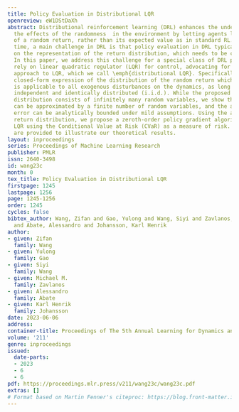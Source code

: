 ```yaml
---
title: Policy Evaluation in Distributional LQR
openreview: eW1DStDaXh
abstract: Distributional reinforcement learning (DRL) enhances the understanding of
  the effects of the randomness  in the environment by letting agents learn the distribution
  of a random return, rather than its expected value as in standard RL. At the same
  time, a main challenge in DRL is that policy evaluation in DRL typically relies
  on the representation of the return distribution, which needs to be carefully designed.
  In this paper, we address this challenge for a special class of DRL problems that
  rely on linear quadratic regulator (LQR) for control, advocating for a new distributional
  approach to LQR, which we call \emph{distributional LQR}. Specifically, we provide  a
  closed-form expression of the distribution of the random return which, remarkably,
  is applicable to all exogenous disturbances on the dynamics, as long as they are
  independent and identically distributed (i.i.d.). While the proposed exact return
  distribution consists of infinitely many random variables, we show that this distribution
  can be approximated by a finite number of random variables, and the associated approximation
  error can be analytically bounded under mild assumptions. Using the approximate
  return distribution, we propose a zeroth-order policy gradient algorithm for risk-averse
  LQR using the Conditional Value at Risk (CVaR) as a measure of risk. Numerical experiments
  are provided to illustrate our theoretical results.
layout: inproceedings
series: Proceedings of Machine Learning Research
publisher: PMLR
issn: 2640-3498
id: wang23c
month: 0
tex_title: Policy Evaluation in Distributional LQR
firstpage: 1245
lastpage: 1256
page: 1245-1256
order: 1245
cycles: false
bibtex_author: Wang, Zifan and Gao, Yulong and Wang, Siyi and Zavlanos, Michael M.
  and Abate, Alessandro and Johansson, Karl Henrik
author:
- given: Zifan
  family: Wang
- given: Yulong
  family: Gao
- given: Siyi
  family: Wang
- given: Michael M.
  family: Zavlanos
- given: Alessandro
  family: Abate
- given: Karl Henrik
  family: Johansson
date: 2023-06-06
address:
container-title: Proceedings of The 5th Annual Learning for Dynamics and Control Conference
volume: '211'
genre: inproceedings
issued:
  date-parts:
  - 2023
  - 6
  - 6
pdf: https://proceedings.mlr.press/v211/wang23c/wang23c.pdf
extras: []
# Format based on Martin Fenner's citeproc: https://blog.front-matter.io/posts/citeproc-yaml-for-bibliographies/
---
```

